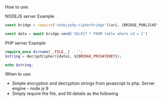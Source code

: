 How to use: 

NODEJS server Example
```javascript
const bridge = require('nodejsphp-cipherbridge')(uri, {BRIDGE_PUBLICKEY}, {BRIDGE_PRIVATEKEY})

const data = await bridge.send('SELECT * FROM table where id = 2')
```

PHP server Example
```php
require_once dirname(__FILE__) . '';
$string = decryptCipher({data}, ${BRIDGE_PRIVATEKEY});

echo $string;
```

When to use:
- Simple encryption and decryption strings from javascript to php. Server engine - node js 9
- Simply require the file, and fill details as the following
